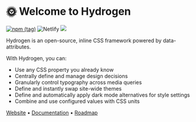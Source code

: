 # 🌞 Welcome to Hydrogen

<a href='https://hydrogen.design/en/docs/releases/#latest' title="View Hydrogen's latest stable release."><img alt='npm (tag)' src='https://img.shields.io/npm/v/@hydrogen-css/hydrogen/latest?color=%239D5CFF&label=latest'></a> <img alt='Netlify' src='https://img.shields.io/netlify/f508b5d3-904e-4a1b-9ec9-cf8c2334f0e3?label=docs'> <a href='https://hydrogen.design/feed.xml' title="Subscribe to updates."><img src='https://img.shields.io/badge/feed-subscribe-orange'></a>

Hydrogen is an open-source, inline CSS framework powered by data-attributes. 

With Hydrogen, you can:
- Use any CSS property you already know
- Centrally define and manage design decisions
- Granularly control typography across media queries
- Define and instantly swap site-wide themes
- Define and automatically apply dark mode alternatives for style settings
- Combine and use configured values with CSS units

[Website](https://hydrogen.design) • [Documentation](https://hydrogen.design/en/docs) • [Roadmap](https://github.com/orgs/hydrogen-css/projects/3)

